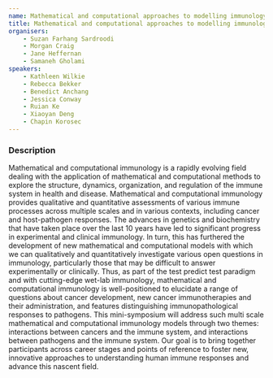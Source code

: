 ```yaml
---
name: Mathematical and computational approaches to modelling immunology
title: Mathematical and computational approaches to modelling immunology
organisers: 
    - Suzan Farhang Sardroodi
    - Morgan Craig
    - Jane Heffernan
    - Samaneh Gholami
speakers:
    - Kathleen Wilkie
    - Rebecca Bekker
    - Benedict Anchang
    - Jessica Conway
    - Ruian Ke
    - Xiaoyan Deng
    - Chapin Korosec
---
```


<h3 class="font-weight-light mb-3">Description</h3>

Mathematical and computational immunology is a rapidly evolving field dealing with the application of mathematical and computational methods to explore the structure, dynamics, organization, and regulation
of the immune system in health and disease. Mathematical and computational immunology provides qualitative and quantitative assessments of various immune processes across multiple scales and in various contexts, including cancer and host-pathogen responses. The advances in genetics and biochemistry that have taken place over the last 10 years have led to significant progress in experimental and clinical
immunology. In turn, this has furthered the development of new mathematical and computational models with which we can qualitatively and quantitatively investigate various open questions in immunology, particularly those that may be difficult to answer experimentally or clinically. Thus, as part of the test predict
test paradigm and with cutting-edge wet-lab immunology, mathematical and computational immunology is well-positioned to elucidate a range of questions about cancer development, new
cancer immunotherapies and their administration, and features distinguishing immunopathological responses to pathogens.
This mini-symposium will address such multi scale mathematical and computational immunology models through two themes: interactions between cancers and the immune system, and interactions between
pathogens and the immune system. Our goal is to bring together participants across career stages and points of reference to foster new, innovative approaches to understanding human immune responses and advance this nascent field.
